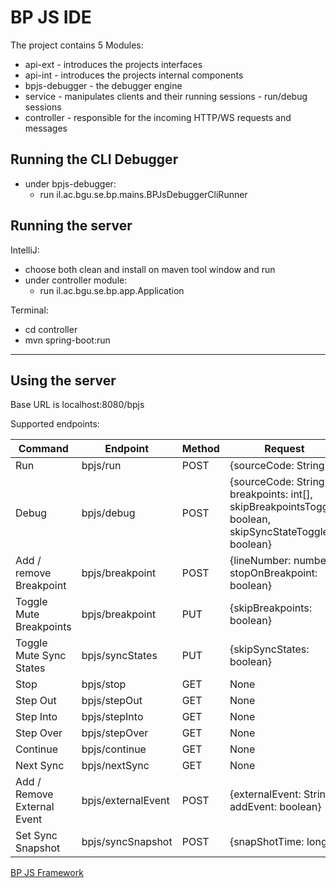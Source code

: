 # BP JS IDE
The project contains 5 Modules:
- api-ext - introduces the projects interfaces
- api-int - introduces the projects internal components
- bpjs-debugger - the debugger engine
- service - manipulates clients and their running sessions - run/debug sessions
- controller - responsible for the incoming HTTP/WS requests and messages

## Running the CLI Debugger
- under bpjs-debugger:
    - run il.ac.bgu.se.bp.mains.BPJsDebuggerCliRunner 

## Running the server
IntelliJ:
- choose both clean and install on maven tool window and run
- under controller module:
    - run il.ac.bgu.se.bp.app.Application 

Terminal:
- cd controller
- mvn spring-boot:run


---

## Using the server

Base URL is localhost:8080/bpjs

Supported endpoints:

| Command                     | Endpoint           | Method | Request                                                                                                | Headers |
| --------------------------- | ------------------ | ------ | ------------------------------------------------------------------------------------------------------ | ------- |
| Run                         | bpjs/run           | POST   | {sourceCode: String}                                                                                   | userId  |
| Debug                       | bpjs/debug         | POST   | {sourceCode: String, breakpoints: int[], skipBreakpointsToggle: boolean, skipSyncStateToggle: boolean} | userId  |
| Add / remove Breakpoint     | bpjs/breakpoint    | POST   | {lineNumber: number, stopOnBreakpoint: boolean}                                                        | userId  |
| Toggle Mute Breakpoints     | bpjs/breakpoint    | PUT    | {skipBreakpoints: boolean}                                                                             | userId  |
| Toggle Mute Sync States     | bpjs/syncStates    | PUT    | {skipSyncStates: boolean}                                                                              | userId  |
| Stop                        | bpjs/stop          | GET    | None                                                                                                   | userId  |
| Step Out                    | bpjs/stepOut       | GET    | None                                                                                                   | userId  |
| Step Into                   | bpjs/stepInto      | GET    | None                                                                                                   | userId  |
| Step Over                   | bpjs/stepOver      | GET    | None                                                                                                   | userId  |
| Continue                    | bpjs/continue      | GET    | None                                                                                                   | userId  |
| Next Sync                   | bpjs/nextSync      | GET    | None                                                                                                   | userId  |
| Add / Remove External Event | bpjs/externalEvent | POST   | {externalEvent: String, addEvent: boolean}                                                             | userId  |
| Set Sync Snapshot           | bpjs/syncSnapshot  | POST   | {snapShotTime: long}                                                                                   | userId  |


[BP JS Framework](http://wwww.bpjside.tk)
